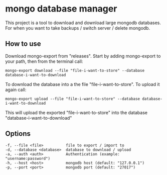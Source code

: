 # mongo database manager
This project is a tool to download and download large mongodb databases. For when you want to take backups / switch server / delete mongodb.

## How to use
Download mongo-export from "releases". Start by adding mongo-export to your path, then from the terminal call:

```
mongo-export download --file "file-i-want-to-store" --database database-i-want-to-download
```
To download the database into a the file "file-i-want-to-store". To upload it again call:
```
mongo-export upload --file "file-i-want-to-store" --database database-i-want-to-download
```
This will upload the exported "file-i-want-to-store" into the database "database-i-want-to-download"

## Options
```
-f, --file <file>          file to export / import to
-d, --database <database>  database to download / upload
-a, --auth <auth>          Authentication (example: "username:password")
-h, --host <host>          mongodb host (default: "127.0.0.1")
-p, --port <port>          mongodb port (default: "27017")
```